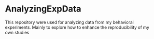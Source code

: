 # AnalyzingExpData
This repository were used for analyzing data from my behavioral experiments. Mainly to explore how to enhance the reproducibility of my own studies
